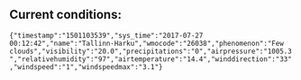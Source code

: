 ## Current conditions: 
 ``` {"timestamp":"1501103539","sys_time":"2017-07-27 00:12:42","name":"Tallinn-Harku","wmocode":"26038","phenomenon":"Few clouds","visibility":"20.0","precipitations":"0","airpressure":"1005.3","relativehumidity":"97","airtemperature":"14.4","winddirection":"33","windspeed":"1","windspeedmax":"3.1"} ```
